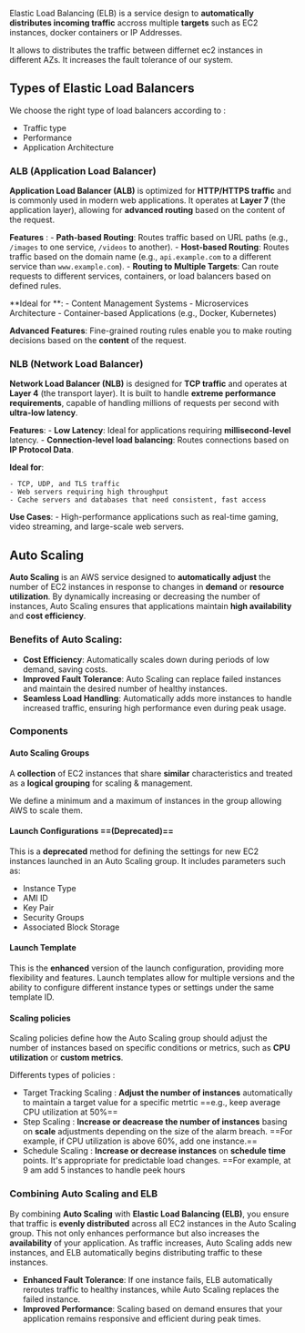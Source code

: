 Elastic Load Balancing (ELB) is a service design to **automatically distributes incoming traffic** accross multiple **targets** such as EC2 instances, docker containers or IP Addresses.

It allows to distributes the traffic between differnet ec2 instances in different AZs. It increases the fault tolerance of our system.

## Types of Elastic Load Balancers

We choose the right type of load balancers according to : 
- Traffic type
- Performance
- Application Architecture
### ALB (Application Load Balancer)

**Application Load Balancer (ALB)** is optimized for **HTTP/HTTPS traffic** and is commonly used in modern web applications. It operates at **Layer 7** (the application layer), allowing for **advanced routing** based on the content of the request.

**Features** :
    - **Path-based Routing**: Routes traffic based on URL paths (e.g., `/images` to one service, `/videos` to another).
    - **Host-based Routing**: Routes traffic based on the domain name (e.g., `api.example.com` to a different service than `www.example.com`).
    - **Routing to Multiple Targets**: Can route requests to different services, containers, or load balancers based on defined rules.

**Ideal for **:
    - Content Management Systems
    - Microservices Architecture
    - Container-based Applications (e.g., Docker, Kubernetes)

**Advanced Features**: Fine-grained routing rules enable you to make routing decisions based on the **content** of the request.
### NLB (Network Load Balancer)

**Network Load Balancer (NLB)** is designed for **TCP traffic** and operates at **Layer 4** (the transport layer). It is built to handle **extreme performance requirements**, capable of handling millions of requests per second with **ultra-low latency**.

**Features**:
    - **Low Latency**: Ideal for applications requiring **millisecond-level** latency.
    - **Connection-level load balancing**: Routes connections based on **IP Protocol Data**.

**Ideal for**:
    
    - TCP, UDP, and TLS traffic
    - Web servers requiring high throughput
    - Cache servers and databases that need consistent, fast access

**Use Cases**:
    - High-performance applications such as real-time gaming, video streaming, and large-scale web servers.

## Auto Scaling

**Auto Scaling** is an AWS service designed to **automatically adjust** the number of EC2 instances in response to changes in **demand** or **resource utilization**. By dynamically increasing or decreasing the number of instances, Auto Scaling ensures that applications maintain **high availability** and **cost efficiency**.

### Benefits of Auto Scaling:

- **Cost Efficiency**: Automatically scales down during periods of low demand, saving costs.
- **Improved Fault Tolerance**: Auto Scaling can replace failed instances and maintain the desired number of healthy instances.
- **Seamless Load Handling**: Automatically adds more instances to handle increased traffic, ensuring high performance even during peak usage.

### Components 

#### Auto Scaling Groups

A **collection** of EC2 instances that share **similar** characteristics and treated as a **logical grouping** for scaling & management.

We define a minimum and a maximum of instances in the group allowing AWS to scale them.

#### Launch Configurations ==(Deprecated)==
This is a **deprecated** method for defining the settings for new EC2 instances launched in an Auto Scaling group. It includes parameters such as:
- Instance Type
- AMI ID
- Key Pair
- Security Groups
- Associated Block Storage

#### Launch Template

This is the **enhanced** version of the launch configuration, providing more flexibility and features. Launch templates allow for multiple versions and the ability to configure different instance types or settings under the same template ID.

#### Scaling policies

Scaling policies define how the Auto Scaling group should adjust the number of instances based on specific conditions or metrics, such as **CPU utilization** or **custom metrics**.

Differents types of policies : 
- Target Tracking Scaling : **Adjust the number of instances** automatically to maintain a target value for a specific metrtic ==e.g., keep average CPU utilization at 50%==
- Step Scaling : **Increase or deacrease the number of instances** basing on **scale** adjustments depending on the size of the alarm breach. ==For example, if CPU utilization is above 60%, add one instance.==
- Schedule Scaling : **Increase or decrease instances** on **schedule** **time** points. It's appropriate for predictable load changes. ==For example, at 9 am add 5 instances to handle peek hours 

### Combining Auto Scaling and ELB

By combining **Auto Scaling** with **Elastic Load Balancing (ELB)**, you ensure that traffic is **evenly distributed** across all EC2 instances in the Auto Scaling group. This not only enhances performance but also increases the **availability** of your application. As traffic increases, Auto Scaling adds new instances, and ELB automatically begins distributing traffic to these instances.

- **Enhanced Fault Tolerance**: If one instance fails, ELB automatically reroutes traffic to healthy instances, while Auto Scaling replaces the failed instance.
- **Improved Performance**: Scaling based on demand ensures that your application remains responsive and efficient during peak times.